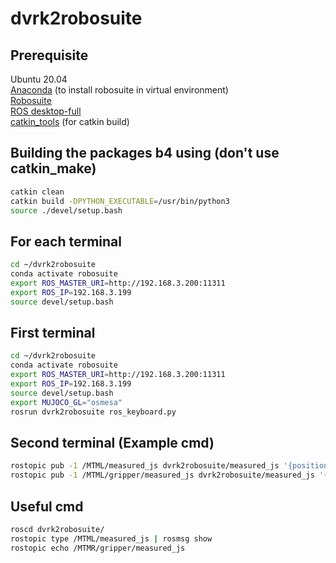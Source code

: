 # dvrk2robosuite

## Prerequisite
Ubuntu 20.04  
[Anaconda](https://docs.anaconda.com/free/anaconda/install/linux/) (to install robosuite in virtual environment)  
[Robosuite](https://robosuite.ai/docs/installation.html)  
[ROS desktop-full](http://wiki.ros.org/noetic/Installation/Ubuntu)  
[catkin_tools](https://catkin-tools.readthedocs.io/en/latest/installing.html) (for catkin build)  

## Building the packages b4 using (don't use catkin_make)
```bash
catkin clean
catkin build -DPYTHON_EXECUTABLE=/usr/bin/python3  
source ./devel/setup.bash  
```

## For each terminal  
```bash
cd ~/dvrk2robosuite
conda activate robosuite  
export ROS_MASTER_URI=http://192.168.3.200:11311  
export ROS_IP=192.168.3.199  
source devel/setup.bash  
```

## First terminal  
```bash
cd ~/dvrk2robosuite
conda activate robosuite  
export ROS_MASTER_URI=http://192.168.3.200:11311  
export ROS_IP=192.168.3.199  
source devel/setup.bash  
export MUJOCO_GL="osmesa"
rosrun dvrk2robosuite ros_keyboard.py  
```

## Second terminal (Example cmd)
```bash
rostopic pub -1 /MTML/measured_js dvrk2robosuite/measured_js '{position: [0.0, 0.0, 0.0, 0.0, 0.0, 0.0, 0.0], velocity: [0.0, 0.0, 0.0, 0.0, 0.0, 0.0, 0.0]}'  
rostopic pub -1 /MTML/gripper/measured_js dvrk2robosuite/measured_js '{position: [0.0], velocity: [0.0]}'  
```

## Useful cmd
```bash
roscd dvrk2robosuite/   
rostopic type /MTML/measured_js | rosmsg show
rostopic echo /MTMR/gripper/measured_js
```
